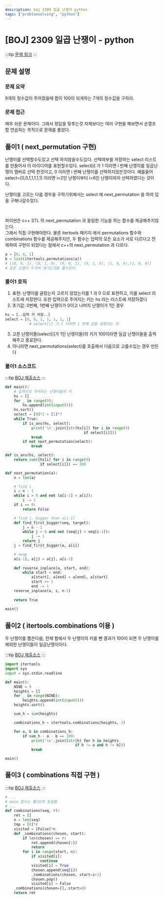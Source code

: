 ```yaml
---
description: boj 2309 일곱 난쟁이 python  
tags: ["problemsolving", "python"]
---
```


# [BOJ] 2309 일곱 난쟁이 - python
:::tip
[문제 링크](https://www.acmicpc.net/problem/2309)
:::

## 문제 설명

### 문제 요약
9개의 정수값이 주어졌을때
합이 100이 되게하는 7개의 정수값을 구하라.

### 문제 접근

매우 쉬운 문제이다. 그래서 정답을 맞추는것 자체보다는 
여러 구현을 해보면서 순열조합 연습하는 목적으로 문제를 풀었다.

## 풀이1 ( next_permutation 구현)

난쟁이를 선택할수도있고 선택 하지않을수도있다.
선택여부를 저장하는 select 리스트를 만들어서 이 아이디어를 표현할수있다.
select[i] 가 1 이라면 i 번째 난쟁이를 일곱난쟁이 멤버로 선택 한것이고,
0 이라면 i 번째 난쟁이를 선택하지않은것이다. 
예를들어 select=[0,0,1,1,1,1,1] 이라면 
i=2인 난쟁이부터 i=6인 난쟁이까지 선택하였다는 것이다. 

난쟁이를 고르는 다음 경우을 구하기위해서는 select 에 next_permutation 을 하여 답을 구해나갈수있다.

<br>

파이썬은 c++ STL 의 next_permutation 과 동일한 기능을 하는 함수를 제공해주지않는다.  
그래서 직접 구현해야한다. 
물론 itertools 패키지 에서 permutations 함수와 combinations 함수를 제공해주지만, 두 함수는 입력의 모든 요소가 서로 다르다고 전제하여 구현이 되었다는 점에서 c++의 next_permutation 과 다르다.

``` python
a = [0, 0, 1]
b = list(itertools.permutations(a))
# [(0, 0, 1), (0, 1, 0), (0, 0, 1), (0, 1, 0), (1, 0, 0),(1, 0, 0)]
# 같은 순열이 두개씩 생기는것을 볼수있다.  
```


### 풀이1 로직

1. 표현: 난쟁이를 골랐는지 고르지 않았는지를 1 과 0 으로 표현하고, 이를 select 리스트에 저장한다.  또한 입력으로 주어지는 키는 hs 라는 리스트에 저장하겠다
2. 초기값: 0번째, 1번째 난쟁이가 0이고 나머지 난쟁이가 1인 경우

``` python
hs = [..입력 키 저장..]
select = [0, 0, 1, 1, 1, 1, 1]
		   # select[i] 가 1 이라면 i 번째 값을 골랐다는 것 
```

3. 고른 난쟁이들(select[i]가 1인 난쟁이들)의 키가 100이라면 일곱 난쟁이들을 출력해주고 종료한다.
4. 아니라면 next_permutations(select)를 호출해서 다음으로 고를수있는 경우 만든다


### 풀이1 소스코드

:::tip
[BOJ 제출소스](https://www.acmicpc.net/source/28934470)
:::

``` python
def main():
    # 입력으로 주어지는 난쟁이들의 키
    hs = []
    for _ in range(9):
        hs.append(int(input()))
    hs.sort()
    select = [0]*2 + [1]*7
    while True:
        if is_ans(hs, select):
            print('\n'.join([str(hs[i]) for i in range(9)
                                    if select[i]]))
            break
        if not next_permutation(select):
            break

def is_ans(hs, select):
    return sum([hs[i] for i in range(9)
                if select[i]]) == 100

def next_permutation(a):
    n = len(a)

    # find i
    i = n - 1
    while i > 0 and not (a[i-1] < a[i]):
        i -= 1
    if i == 0:
        return False

    # find j. bigger than a[i-1]
    def find_first_bigger(seq, target):
        j = n - 1
        while j > 0 and not (seq[j] > seq[i-1]):
            j -= 1
        return j
    j = find_first_bigger(a, a[i])

    # swap
    a[i-1], a[j] = a[j], a[i-1]
    
    def reverse_inplace(a, start, end):
        while start < end:
            a[start], a[end] = a[end], a[start]
            start += 1
            end -= 1
    reverse_inplace(a, i, n-1)
    
    return True
   
main()
```

## 풀이2 ( itertools.combinations 이용 )
두 난쟁이를 뽑은다음, 전체 합에서 두 난쟁이의 키를 뺀 결과가 100이 되면 두 난쟁이를 제외한 난쟁이들이 일곱난쟁이이다.

:::tip
[BOJ 제출소스](https://www.acmicpc.net/source/28926730)
:::

``` python
import itertools
import sys
input = sys.stdin.readline

def main():
    NINE = 9
    heights = []
    for _ in range(NINE):
        heights.append(int(input()))
    heights.sort()

    sum_h = sum(heights)

    combinations_h = itertools.combinations(heights, 2)

    for a, b in combinations_h:
        if sum_h - a - b == 100:
            print('\n'.join([str(h) for h in heights
                                if h != a and h != b]))
            break

main()
```



## 풀이3 ( combinations 직접 구현 )

:::tip
[BOJ 제출소스](https://www.acmicpc.net/source/28927475)
:::

``` python
# ...
# main 함수는 풀이2와 동일함
# ...
def combinations(seq, r):
    ret = []
    n = len(seq)
    tmp = [0]*r
    visited = [False]*n
    def _combinations(chosen, start):
        if len(chosen) == r:
            ret.append(chosen[:])
            return
        for i in range(start, n):
            if visited[i]:
                continue
            visited[i] = True
            chosen.append(seq[i])
            _combinations(chosen, start=i+1)
            chosen.pop()
            visited[i] = False
    _combinations(chosen=[], start=0)
    return ret
```
